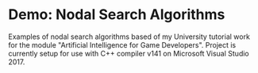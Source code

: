 # Demo: Nodal Search Algorithms
Examples of nodal search algorithms based of my University tutorial work for the module "Artificial Intelligence for Game Developers". Project is currently setup for use with C++ compiler v141 on Microsoft Visual Studio 2017.
